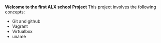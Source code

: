 **Welcome to the first ALX school Project**
This project involves the following concepts:
* Git and github
* Vagrant
* Virtualbox
* uname
